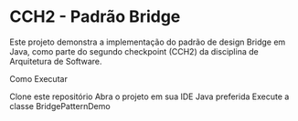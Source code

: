 # CCH2 - Padrão Bridge

Este projeto demonstra a implementação do padrão de design Bridge em Java, como parte do segundo checkpoint (CCH2) da disciplina de Arquitetura de Software.

Como Executar

Clone este repositório
Abra o projeto em sua IDE Java preferida
Execute a classe BridgePatternDemo
